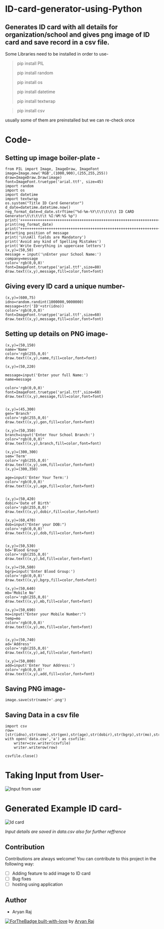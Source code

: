 # ID-card-generator-using-Python
Generates ID card with all details for organization/school and gives png image of ID card and save record in a csv file.
--------------------------------------------------------------------------------------------------------------------------------------------------------------------------------
Some Libraries need to be installed in order to use-
>pip install PIL
>
>pip install random
>
>pip install os
>
>pip install datetime
>
>pip install textwrap

>pip install csv



 usually some of them are preinstalled but we can re-check once
 
 # Code-
 
 ## Setting up image boiler-plate -
 
 ```
from PIL import Image, ImageDraw, ImageFont
image=Image.new('RGB',(1000,900),(255,255,255))
draw=ImageDraw.Draw(image)
font=ImageFont.truetype('arial.ttf', size=45)
import random
import os
import datetime
import textwrap
os.system("Title ID Card Generator")
d_date=datetime.datetime.now()
reg_format_date=d_date.strftime("%d-%m-%Y\t\t\t\t\t ID CARD Generator\t\t\t\t\t %I:%M:%S %p")
print('+++++++++++++++++++++++++++++++++++++++++++++++++++++++++++++++++++++++++++++++++++++++++++++++')
print(reg_format_date)
print("+++++++++++++++++++++++++++++++++++++++++++++++++++++++++++++++++++++++++++++++++++++++++++++++")
#starting position of message
print('\n\nAll fields are Mandatory')
print('Avoid any kind of Spelling Mistakes')
print('Write Everything in uppercase letters')
(x,y)=(50,50)
message = input('\nEnter your School Name:')
company=message
color='rgb(0,0,0)'
font=ImageFont.truetype('arial.ttf',size=80)
draw.text((x,y),message,fill=color,font=font)

```
## Giving every ID card a unique number-

```
(x,y)=(600,75)
idno=random.randint(1000000,9000000)
message=str('ID'+str(idno))
color='rgb(0,0,0)'
font=ImageFont.truetype('arial.ttf',size=60)
draw.text((x,y),message,fill=color,font=font)

```
## Setting up details on PNG image-

```
(x,y)=(50,150)
name='Name'
color='rgb(255,0,0)'
draw.text((x,y),name,fill=color,font=font)

(x,y)=(50,220)

message=input('Enter your full Name:')
name=message

color='rgb(0,0,0)'
font=ImageFont.truetype('arial.ttf',size=60)
draw.text((x,y),message,fill=color,font=font)


(x,y)=(45,300)
gen='Branch'
color='rgb(255,0,0)'
draw.text((x,y),gen,fill=color,font=font)

(x,y)=(50,350)
branch=input('Enter Your School Branch:')
color="rgb(0,0,0)"
draw.text((x,y),branch,fill=color,font=font)

(x,y)=(300,300)
sem='Term'
color='rgb(255,0,0)'
draw.text((x,y),sem,fill=color,font=font)
(x,y)=(300,350)

age=input('Enter Your Term:')
color='rgb(0,0,0)'
draw.text((x,y),age,fill=color,font=font)


(x,y)=(50,420)
dobir='Date of Birth'
color='rgb(255,0,0)'
draw.text((x,y),dobir,fill=color,font=font)

(x,y)=(60,470)
dob=input("Enter your DOB:")
color='rgb(0,0,0)'
draw.text((x,y),dob,fill=color,font=font)


(x,y)=(50,530)
bd='Blood Group'
color='rgb(255,0,0)'
draw.text((x,y),bd,fill=color,font=font)

(x,y)=(50,580)
bgrp=input('Enter Blood Group:')
color='rgb(0,0,0)'
draw.text((x,y),bgrp,fill=color,font=font)

(x,y)=(50,640)
mb='Mobile No'
color='rgb(255,0,0)'
draw.text((x,y),mb,fill=color,font=font)

(x,y)=(50,690)
mo=input("Enter your Mobile Number:")
temp=mo
color='rgb(0,0,0)'
draw.text((x,y),mo,fill=color,font=font)


(x,y)=(50,740)
ad='Address'
color='rgb(255,0,0)'
draw.text((x,y),ad,fill=color,font=font)

(x,y)=(50,800)
add=input('Enter Your Address:')
color='rgb(0,0,0)'
draw.text((x,y),add,fill=color,font=font)

```
## Saving PNG image-

```
image.save(str(name)+'.png')

```
## Saving Data in a csv file

```
import csv
row=[str(idno),str(name),str(gen),str(age),str(dobir),str(bgrp),str(mo),str(add)]
with open('data.csv','a') as csvfile:
    writer=csv.writer(csvfile)
    writer.writerow(row)

csvfile.close()

```
# Taking Input from User-

![Input from user](https://github.com/aryanraj2713/ID-card-generator-using-python/blob/main/input.jpg)

# Generated Example ID card-

![Id card](https://github.com/aryanraj2713/ID-card-generator-using-python/blob/main/Aryan%20Raj.png)

*Input details are saved in data.csv also for further reffrence*

## Contribution 

Contributions are always welcome! You can contribute to this project in the following way:
- [ ] Adding feature to add image to ID card 
- [ ] Bug fixes
- [ ] hosting using application

## Author

* Aryan Raj

[![ForTheBadge built-with-love](http://ForTheBadge.com/images/badges/built-with-love.svg)](https://GitHub.com/Naereen/) by [Aryan Raj](https://www.linkedin.com/in/aryan-raj-3a68b39a/)

























